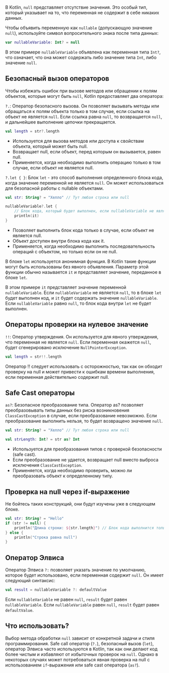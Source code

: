 В Kotlin, `null` представляет отсутствие значения. Это особый тип, который указывает на то, что переменная не содержит в себе никаких данных.

Чтобы объявить переменную как `nullable` (допускающую значение `null`), используйте символ вопросительного знака после типа данных:

```kotlin
var nullableVariable: Int? = null
```

В этом примере `nullableVariable` объявлена как переменная типа `Int?`, что означает, что она может содержать либо значение типа `Int`, либо значение `null`.

## Безопасный вызов операторов

Чтобы избежать ошибок при вызове методов или обращении к полям объектов, которые могут быть `null`, Kotlin предоставляет два оператора:

`?.`: Оператор безопасного вызова. Он позволяет вызывать методы или обращаться к полям объекта только в том случае, если ссылка на объект не является `null`. Если ссылка равна `null`, то возвращается `null`, и дальнейшее выполнение цепочки прекращается.

```kotlin
val length = str?.length
```

- Используется для вызова методов или доступа к свойствам объекта, который может быть null.
- Возвращает null, если объект, перед которым он вызывается, равен null.
- Применяется, когда необходимо выполнить операцию только в том случае, если объект не является null.

`?.let { }`: Блок `let` - это способ выполнения определенного блока кода, когда значение переменной не является `null`. Он может использоваться для безопасной работы с nullable объектами.

```kotlin
val str: String? = "Хелло" // Тут любая строка или null

nullableVariable?.let { 
    // Блок кода, который будет выполнен, если nullableVariable не является null
    println(it)
}
```

- Позволяет выполнить блок кода только в случае, если объект не является null.
- Объект доступен внутри блока кода как it.
- Применяется, когда необходимо выполнить последовательность операций с объектом, но только если он не null.

В блоке `let` используется анонимная функция. В Kotlin такие функции могут быть использованы без явного объявления. Параметр этой функции обычно называется `it` и представляет значение, переданное в блоке `let`.

В этом примере `it` представляет значение переменной `nullableVariable`. Если `nullableVariable` не является `null`, то в блоке `let` будет выполнен код, и `it` будет содержать значение `nullableVariable`. Если `nullableVariable` равно `null`, то блок кода внутри `let` не будет выполнен.

## Операторы проверки на нулевое значение

`!!`: Оператор утверждения. Он используется для явного утверждения, что переменная не является `null`. Если переменная окажется `null`, будет сгенерировано исключение `NullPointerException`.

```kotlin
val length = str!!.length
```

Оператор !! следует использовать с осторожностью, так как он обходит проверку на null и может привести к ошибкам времени выполнения, если переменная действительно содержит null.

## Safe Cast операторы

`as?`: Безопасное преобразование типа. Оператор as? позволяет преобразовывать типы данных без риска возникновения `ClassCastException` в случае, если преобразование невозможно. Если преобразование выполнить нельзя, то будет возвращено значение `null`.

```kotlin
val str: String? = "Хелло" // Тут любая строка или null

val strLength: Int? = str as? Int
```

- Используется для преобразования типов с проверкой безопасности (safe cast).
- Если преобразование не удается, возвращает null вместо выброса исключения `ClassCastException`.
- Применяется, когда необходимо проверить, можно ли преобразовать объект к определенному типу.

## Проверка на null через if-выражение

Не бойтесь таких конструкций, они будут изучены уже в следующем блоке.

```kotlin
val str: String? = "Hello"
if (str != null) {
    println("Длина строки: ${str.length}") // Блок кода выполнится только если str не null
} else {
    println("Строка равна null")
}
```

## Оператор Элвиса

Оператор Элвиса `?:` позволяет указать значение по умолчанию, которое будет использовано, если переменная содержит `null`. Он имеет следующий синтаксис:

```kotlin
val result = nullableVariable ?: defaultValue
```

Если `nullableVariable` не равен `null`, `result` будет равен `nullableVariable`. Если `nullableVariable` равен `null`, `result` будет равен `defaultValue`.

## Что использовать?

Выбор метода обработки `null` зависит от конкретной задачи и стиля программирования. Safe call оператор (`?.`), безопасный вызов (`let`), оператор Элвиса часто используются в Kotlin, так как они делают код более чистым и избавляют от избыточных проверок на `null`. Однако в некоторых случаях может потребоваться явная проверка на null с использованием `if`-выражения или safe cast оператора (`as?`).